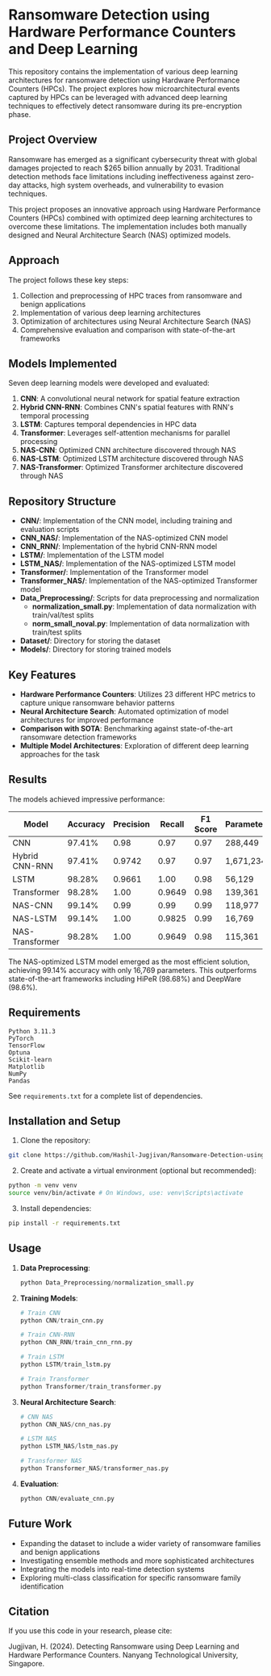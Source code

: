 # Ransomware Detection using Hardware Performance Counters and Deep Learning

This repository contains the implementation of various deep learning architectures for ransomware detection using Hardware Performance Counters (HPCs). The project explores how microarchitectural events captured by HPCs can be leveraged with advanced deep learning techniques to effectively detect ransomware during its pre-encryption phase.

## Project Overview

Ransomware has emerged as a significant cybersecurity threat with global damages projected to reach $265 billion annually by 2031. Traditional detection methods face limitations including ineffectiveness against zero-day attacks, high system overheads, and vulnerability to evasion techniques.

This project proposes an innovative approach using Hardware Performance Counters (HPCs) combined with optimized deep learning architectures to overcome these limitations. The implementation includes both manually designed and Neural Architecture Search (NAS) optimized models.

## Approach

The project follows these key steps:

1. Collection and preprocessing of HPC traces from ransomware and benign applications
2. Implementation of various deep learning architectures
3. Optimization of architectures using Neural Architecture Search (NAS)
4. Comprehensive evaluation and comparison with state-of-the-art frameworks

## Models Implemented

Seven deep learning models were developed and evaluated:

1. **CNN**: A convolutional neural network for spatial feature extraction
2. **Hybrid CNN-RNN**: Combines CNN's spatial features with RNN's temporal processing
3. **LSTM**: Captures temporal dependencies in HPC data
4. **Transformer**: Leverages self-attention mechanisms for parallel processing
5. **NAS-CNN**: Optimized CNN architecture discovered through NAS
6. **NAS-LSTM**: Optimized LSTM architecture discovered through NAS
7. **NAS-Transformer**: Optimized Transformer architecture discovered through NAS

## Repository Structure

- **CNN/**: Implementation of the CNN model, including training and evaluation scripts
- **CNN_NAS/**: Implementation of the NAS-optimized CNN model
- **CNN_RNN/**: Implementation of the hybrid CNN-RNN model
- **LSTM/**: Implementation of the LSTM model
- **LSTM_NAS/**: Implementation of the NAS-optimized LSTM model
- **Transformer/**: Implementation of the Transformer model
- **Transformer_NAS/**: Implementation of the NAS-optimized Transformer model
- **Data_Preprocessing/**: Scripts for data preprocessing and normalization
  - **normalization_small.py**: Implementation of data normalization with train/val/test splits
  - **norm_small_noval.py**: Implementation of data normalization with train/test splits
- **Dataset/**: Directory for storing the dataset
- **Models/**: Directory for storing trained models

## Key Features

- **Hardware Performance Counters**: Utilizes 23 different HPC metrics to capture unique ransomware behavior patterns
- **Neural Architecture Search**: Automated optimization of model architectures for improved performance
- **Comparison with SOTA**: Benchmarking against state-of-the-art ransomware detection frameworks
- **Multiple Model Architectures**: Exploration of different deep learning approaches for the task

## Results

The models achieved impressive performance:

| Model | Accuracy | Precision | Recall | F1 Score | Parameters | MCC |
|-------|----------|-----------|--------|----------|------------|-----|
| CNN | 97.41% | 0.98 | 0.97 | 0.97 | 288,449 | 0.950 |
| Hybrid CNN-RNN | 97.41% | 0.9742 | 0.97 | 0.97 | 1,671,234 | 0.948 |
| LSTM | 98.28% | 0.9661 | 1.00 | 0.98 | 56,129 | 0.966 |
| Transformer | 98.28% | 1.00 | 0.9649 | 0.98 | 139,361 | 0.966 |
| NAS-CNN | 99.14% | 0.99 | 0.99 | 0.99 | 118,977 | 0.983 |
| NAS-LSTM | 99.14% | 1.00 | 0.9825 | 0.99 | 16,769 | 0.983 |
| NAS-Transformer | 98.28% | 1.00 | 0.9649 | 0.98 | 115,361 | 0.966 |

The NAS-optimized LSTM model emerged as the most efficient solution, achieving 99.14% accuracy with only 16,769 parameters. This outperforms state-of-the-art frameworks including HiPeR (98.68%) and DeepWare (98.6%).

## Requirements

```
Python 3.11.3
PyTorch
TensorFlow
Optuna
Scikit-learn
Matplotlib
NumPy
Pandas
```

See `requirements.txt` for a complete list of dependencies.

## Installation and Setup

1. Clone the repository:
```bash
git clone https://github.com/Hashil-Jugjivan/Ransomware-Detection-using-Hardware-Performance-Counters-and-Deep-Learning.git
```
2. Create and activate a virtual environment (optional but recommended):
```bash
python -m venv venv
source venv/bin/activate # On Windows, use: venv\Scripts\activate
```
3. Install dependencies:
```bash
pip install -r requirements.txt
```

## Usage

1. **Data Preprocessing**:
   ```python
   python Data_Preprocessing/normalization_small.py
   ```
2. **Training Models**:
   ```python
   # Train CNN
   python CNN/train_cnn.py
   
   # Train CNN-RNN
   python CNN_RNN/train_cnn_rnn.py
   
   # Train LSTM
   python LSTM/train_lstm.py
   
   # Train Transformer
   python Transformer/train_transformer.py
   ```

3. **Neural Architecture Search**:
   ```python
   # CNN NAS
   python CNN_NAS/cnn_nas.py
   
   # LSTM NAS
   python LSTM_NAS/lstm_nas.py
   
   # Transformer NAS
   python Transformer_NAS/transformer_nas.py
   ```

4. **Evaluation**:
   ```python
   python CNN/evaluate_cnn.py
   ```

## Future Work

- Expanding the dataset to include a wider variety of ransomware families and benign applications
- Investigating ensemble methods and more sophisticated architectures
- Integrating the models into real-time detection systems
- Exploring multi-class classification for specific ransomware family identification

## Citation

If you use this code in your research, please cite:

Jugjivan, H. (2024). Detecting Ransomware using Deep Learning and Hardware Performance Counters.
Nanyang Technological University, Singapore.


